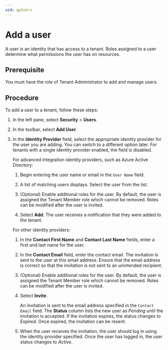 ```yaml
---
uid: gpUsers
---
```


# Add a user

A user is an identity that has access to a tenant. Roles assigned to a user determine what permissions the user has on resources.

## Prerequisite

You must have the role of Tenant Administrator to add and manage users.

## Procedure

To add a user to a tenant, follow these steps:

1. In the left pane, select **Security** > **Users**.

1. In the toolbar, select **Add User**.

1. In the **Identity Provider** field, select the appropriate identity provider for the user you are adding. You can switch to a different option later. For tenants with a single identity provider enabled, the field is disabled.

   For advanced integration identity providers, such as Azure Active Directory:

   1. Begin entering the user name or email in the `User Name` field.

   1. A list of matching users displays. Select the user from the list.

   1. (Optional) Enable additional roles for the user. By default, the user is assigned the Tenant Member role which cannot be removed. Roles can be modified after the user is invited.

   1. Select **Add**. The user receives a notification that they were added to the tenant.

   For other identity providers:

   1. In the **Contact First Name** and **Contact Last Name** fields, enter a first and last name for the user.  

   1. In the **Contact Email** field, enter the contact email. The invitation is sent to the user at this email address. Ensure that the email address is correct so that the invitation is not sent to an unintended recipient.

   1. (Optional) Enable additional roles for the user. By default, the user is assigned the Tenant Member role which cannot be removed. Roles can be modified after the user is invited.

   1. Select **Invite**.

      An invitation is sent to the email address specified in the `Contact Email` field. The **Status** column lists the new user as *Pending* until the invitation is accepted. If the invitation expires, the status changes to *Expired*. Once expired, the invitation can be resent.

   1. When the user receives the invitation, the user should log in using the identity provider specified. Once the user has logged in, the user status changes to *Active*.

